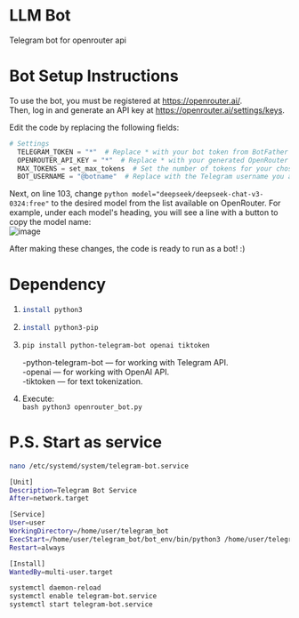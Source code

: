 # LLM Bot
Telegram bot for openrouter api  

# Bot Setup Instructions  

To use the bot, you must be registered at https://openrouter.ai/.  
Then, log in and generate an API key at https://openrouter.ai/settings/keys.  

Edit the code by replacing the following fields:  
```python
# Settings
  TELEGRAM_TOKEN = "*"  # Replace * with your bot token from BotFather
  OPENROUTER_API_KEY = "*"  # Replace * with your generated OpenRouter API key
  MAX_TOKENS = set_max_tokens  # Set the number of tokens for your chosen model (2048, 4096, etc)
  BOT_USERNAME = "@botname"  # Replace with the Telegram username you assigned to your bot
```
Next, on line 103, change ```python model="deepseek/deepseek-chat-v3-0324:free"``` to the desired model from the list available on OpenRouter.
For example, under each model's heading, you will see a line with a button to copy the model name:  
![image](https://github.com/user-attachments/assets/3e972921-e1c0-4f30-88af-3d22c40a1006)

After making these changes, the code is ready to run as a bot! :)
# Dependency
1. ```bash
   install python3
   ```

2. ```bash
   install python3-pip
   ```

3. ```bash
   pip install python-telegram-bot openai tiktoken
   ```

      -python-telegram-bot — for working with Telegram API.  
      -openai — for working with OpenAI API.  
      -tiktoken — for text tokenization.  

5. Execute:  
   ```bash python3 openrouter_bot.py```

# P.S. Start as service
```bash
nano /etc/systemd/system/telegram-bot.service
```  
   
```bash
[Unit]
Description=Telegram Bot Service
After=network.target

[Service]
User=user
WorkingDirectory=/home/user/telegram_bot
ExecStart=/home/user/telegram_bot/bot_env/bin/python3 /home/user/telegram_bot/openrouter_bot.py
Restart=always

[Install]
WantedBy=multi-user.target
```
```bash
systemctl daemon-reload
systemctl enable telegram-bot.service
systemctl start telegram-bot.service
```
